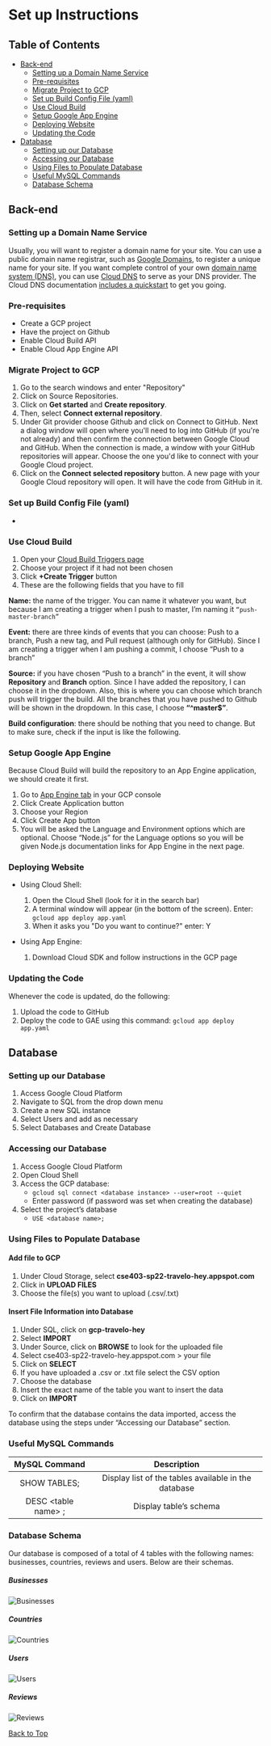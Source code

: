 # Set up Instructions

## Table of Contents
- [Back-end](#Back-end)
  -  [Setting up a Domain Name Service](#Setting-up-a-Domain-Name-Service)
  -  [Pre-requisites](#Pre-requisites)
  -  [Migrate Project to GCP](#Migrate-Project-to-GCP)
  -  [Set up Build Config File (yaml)](#Set-up-Build-Config-File-(yaml))
  -  [Use Cloud Build](#Use-Cloud-Build)
  -  [Setup Google App Engine](#Setup-Google-App-Engine)
  -  [Deploying Website](#Deploying-Website)
  -  [Updating the Code](#Updating-the-Code)
- [Database](#Database)
  - [Setting up our Database](#Setting-up-our-Database)
  - [Accessing our Database](#Accessing-our-Database)
  - [Using Files to Populate Database](#Using-Files-to-Populate-Database)
  - [Useful MySQL Commands](#Useful-MySQL-Commands)
  - [Database Schema](#Database-Schema)

## Back-end
### Setting up a Domain Name Service

Usually, you will want to register a domain name for your site. You can use a public domain name registrar, such as [Google Domains](https://domains.google.com/about/),
to register a unique name for your site. If you want complete control of your own [domain name system (DNS)](https://wikipedia.org/wiki/Domain_Name_System), you can use [Cloud DNS](https://cloud.google.com/dns) to
serve as your DNS provider. The Cloud DNS documentation [includes a quickstart](https://cloud.google.com/dns/quickstart) to get you going.

### Pre-requisites
- Create a GCP project
- Have the project on Github
- Enable Cloud Build API
- Enable Cloud App Engine API

### Migrate Project to GCP
1. Go to the search windows and enter "Repository"
2. Click on Source Repositories.
3. Click on **Get started** and **Create repository**.
4. Then, select **Connect external repository**.
5. Under Git provider choose Github and click on Connect to GitHub.
Next a dialog window will open where you'll need to log into GitHub (if you're not already) and then confirm the connection between Google
Cloud and GitHub. When the connection is made, a window with your GitHub repositories will appear. Choose the one you'd like to connect with
your Google Cloud project.
6. Click on the **Connect selected repository** button.
A new page with your Google Cloud repository will open. It will have the code from GitHub in it.

### Set up Build Config File (yaml)
-

### Use Cloud Build
1. Open your [Cloud Build Triggers page](https://console.cloud.google.com/cloud-build/triggers)
2. Choose your project if it had not been chosen
3. Click **+Create Trigger** button
4. These are the following fields that you have to fill

**Name:** the name of the trigger. You can name it whatever you want, but because I am creating a trigger when I push to master, I’m naming it
`“push-master-branch”`

**Event:** there are three kinds of events that you can choose: Push to a branch, Push a new tag, and Pull request (although only for GitHub).
Since I am creating a trigger when I am pushing a commit, I choose “Push to a branch”

**Source:** if you have chosen “Push to a branch” in the event, it will show **Repository** and **Branch** option. Since I have added the repository,
I can choose it in the dropdown. Also, this is where you can choose which branch push will trigger the build. All the branches that you have
pushed to Github will be shown in the dropdown. In this case, I choose **“^master$”**.

**Build configuration**: there should be nothing that you need to change. But to make sure, check if the input is like the following.

### Setup Google App Engine
Because Cloud Build will build the repository to an App Engine application, we should create it first.
1. Go to [App Engine tab](https://console.cloud.google.com/appengine) in your GCP console
2. Click Create Application button
3. Choose your Region
4. Click Create App button
5. You will be asked the Language and Environment options which are optional. Choose “Node.js” for the Language options so you will be given Node.js documentation links for App Engine in the next page.

### Deploying Website
- Using Cloud Shell:
  1. Open the Cloud Shell (look for it in the search bar)
  2. A terminal window will appear (in the bottom of the screen). Enter:
```gcloud app deploy app.yaml```
  3. When it asks you "Do you want to continue?" enter: Y

- Using App Engine:
  1. Download Cloud SDK and follow instructions in the GCP page

### Updating the Code
Whenever the code is updated, do the following:
1. Upload the code to GitHub
2. Deploy the code to GAE using this command:
```gcloud app deploy app.yaml```

## Database

### Setting up our Database
1. Access Google Cloud Platform
2. Navigate to SQL from the drop down menu
3. Create a new SQL instance
4. Select Users and add as necessary
5. Select Databases and Create Database

### Accessing our Database
1. Access Google Cloud Platform
2. Open Cloud Shell
3. Access the GCP database:
    - `gcloud sql connect <database instance> --user=root --quiet`
    - Enter password (if password was set when creating the database)
4. Select the project’s database
    - `USE <database name>;`

### Using Files to Populate Database
#### Add file to GCP
1. Under Cloud Storage, select **cse403-sp22-travelo-hey.appspot.com**
2. Click in **UPLOAD FILES**
3. Choose the file(s) you want to upload (.csv/.txt)

#### Insert File Information into Database
1. Under SQL, click on **gcp-travelo-hey**
2. Select **IMPORT**
3. Under Source, click on **BROWSE** to look for the uploaded file
4. Select cse403-sp22-travelo-hey.appspot.com > your file
5. Click on **SELECT**
6. If you have uploaded a .csv or .txt file select the CSV option
7. Choose the database
8. Insert the exact name of the table you want to insert the data
9. Click on **IMPORT**

To confirm that the database contains the data imported, access the database using the steps under “Accessing our Database” section.

### Useful MySQL Commands
|**MySQL Command**    | **Description**                                     |
|:-------------------:|:---------------------------------------------------:|
|SHOW TABLES\;        |Display list of the tables available in the database |
|DESC \<table name\> \;  |Display table’s schema                               |

### Database Schema
Our database is composed of a total of 4 tables with the following names: businesses, countries, reviews and users. Below are their schemas.

##### Businesses
![Businesses](businesses.jpg)

##### Countries
![Countries](countries.jpg)

##### Users
![Users](users.jpg)

##### Reviews
![Reviews](reviews.jpg)


[Back to Top](#Set-up-Instructions)
